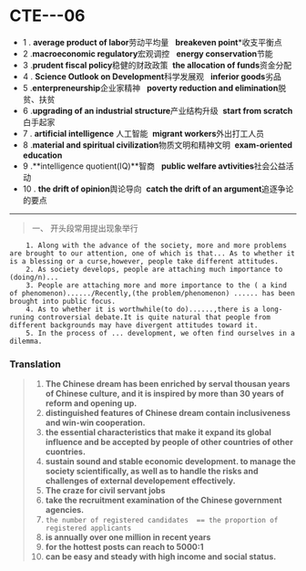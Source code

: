 CTE---06
===
* 1 . **average product of labor**劳动平均量&nbsp;&nbsp; **breakeven point***收支平衡点
* 2 .**macroeconomic regulatory**宏观调控&nbsp;&nbsp; **energy conservation**节能
* 3 .**prudent fiscal policy**稳健的财政政策&nbsp;&nbsp;**the allocation of funds**资金分配
* 4 . **Science Outlook on Development**科学发展观 &nbsp;&nbsp;**inferior goods**劣品
* 5 .**enterpreneurship**企业家精神 &nbsp;&nbsp;**poverty reduction and elimination**脱贫、扶贫
* 6 .**upgrading of an industrial structure**产业结构升级&nbsp;&nbsp;**start from scratch**白手起家
* 7 . **artificial intelligence** 人工智能&nbsp;&nbsp;**migrant workers**外出打工人员
* 8 .**material and spiritual civilization**物质文明和精神文明&nbsp;&nbsp;**exam-oriented education**&nbsp;&nbsp;
* 9 .**intelligence quotient(IQ)**智商&nbsp;&nbsp; **public welfare avtivities**社会公益活动
* 10 . **the drift of opinion**舆论导向&nbsp;&nbsp;**catch the drift of an argument**追逐争论的要点

<hr>

> 一、 开头段常用提出现象举行
```
	1. Along with the advance of the society, more and more problems are brought to our attention, one of which is that... As to whether it is a blessing or a curse,however, people take different attitudes.
	2. As society develops, people are attaching much importance to (doing/n)...
	3. People are attaching more and more importance to the ( a kind of phenomenon)....../Recently,(the problem/phenomenon) ...... has been brought into public focus.
	4. As to whether it is worthwhile(to do)......,there is a long-runing controversial debate.It is quite natural that people from different backgrounds may have divergent attitudes toward it.
	5. In the process of ... development, we often find ourselves in a dilemma.
```

### Translation

> 1. **The Chinese dream has been enriched by serval thousan years of Chinese culture, and it is inspired by more than 30 years of reform and opening up.**
> 2. **distinguished features of Chinese dream contain inclusiveness and win-win cooperation.**
> 3. **the essential characteristics that make it expand its global influence and be accepted by people of other countries  of other cuontries.**
> 4. **sustain sound and stable economic development. to manage the society scientifically, as well as to handle the risks and challenges of external developement effectively.**
> 5. **The craze for civil servant jobs**
> 6. **take the recruitment examination of the Chinese government agencies.**
> 7. ```the number of registered candidates  == the proportion of registered applicants```
> 8. **is annually over one million in recent years**
> 9. **for the hottest posts can reach to 5000:1**
> 10. **can be easy and steady with high income and social status.**

